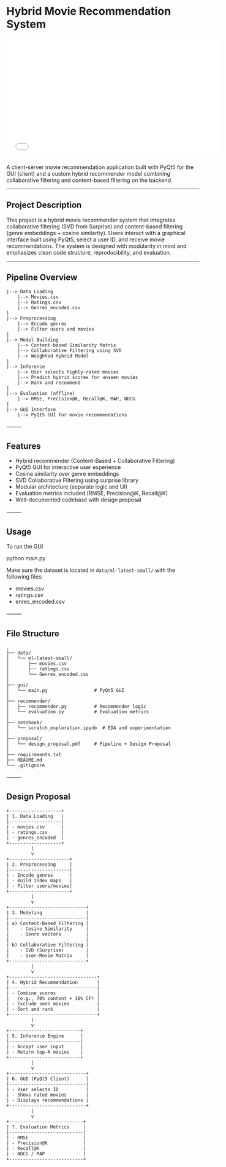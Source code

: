 # **Hybrid Movie Recommendation System**

<iframe width="560" height="315" src="video/44b254cf-bb54-4d11-a5fa-c0fc5c7e9364.MP4" frameborder="0" allow="accelerometer; autoplay; encrypted-media; gyroscope; picture-in-picture" allowfullscreen></iframe>

A client-server movie recommendation application built with PyQt5 for the GUI (client) and a custom hybrid recommender model combining collaborative filtering and content-based filtering on the backend.

----

## **Project Description**

This project is a hybrid movie recommender system that integrates collaborative filtering (SVD from Surprise) and content-based filtering (genre embeddings + cosine similarity). Users interact with a graphical interface built using PyQt5, select a user ID, and receive movie recommendations. The system is designed with modularity in mind and emphasizes clean code structure, reproducibility, and evaluation.

----

## **Pipeline Overview**

```text
|--> Data Loading
    |--> Movies.csv
    |--> Ratings.csv
    |--> Genres_encoded.csv
|
|--> Preprocessing
    |--> Encode genres
    |--> Filter users and movies
|
|--> Model Building
    |--> Content-based Similarity Matrix
    |--> Collaborative Filtering using SVD
    |--> Weighted Hybrid Model
|
|--> Inference
    |--> User selects highly-rated movies
    |--> Predict hybrid scores for unseen movies
    |--> Rank and recommend
|
|--> Evaluation (offline)
    |--> RMSE, Precision@K, Recall@K, MAP, NDCG
|
|--> GUI Interface
    |--> PyQt5 GUI for movie recommendations
```
⸻

## Features
- Hybrid recommender (Content-Based + Collaborative Filtering)
- PyQt5 GUI for interactive user experience
- Cosine similarity over genre embeddings
- SVD Collaborative Filtering using surprise library
- Modular architecture (separate logic and UI)
- Evaluation metrics included (RMSE, Precision@K, Recall@K)
- Well-documented codebase with design proposal

⸻
## Usage

To run the GUI

python main.py

Make sure the dataset is located in `data/ml-latest-small/` with the following files:
- movies.csv
- ratings.csv
- enres_encoded.csv

⸻

## File Structure
```
.
├── data/
│   └── ml-latest-small/
│       ├── movies.csv
│       ├── ratings.csv
│       └── Genres_encoded.csv
│
├── gui/
│   └── main.py                 # PyQt5 GUI
│
├── recommender/
│   ├── recommender.py          # Recommender logic
│   └── evaluation.py           # Evaluation metrics
│
├── notebook/
│   └── scratch_exploration.ipynb  # EDA and experimentation
│
├── proposal/
│   └── design_proposal.pdf     # Pipeline + Design Proposal
│
├── requirements.txt
├── README.md
└── .gitignore
```
⸻

## Design Proposal
```
+-------------------+
| 1. Data Loading   |
|-------------------|
| - movies.csv      |
| - ratings.csv     |
| - genres_encoded  |
+-------------------+
         |
         v
+----------------------+
| 2. Preprocessing     |
|----------------------|
| - Encode genres      |
| - Build index maps   |
| - Filter users/movies|
+----------------------+
         |
         v
+----------------------------+
| 3. Modeling                |
|----------------------------|
| a) Content-Based Filtering |
|    - Cosine Similarity     |
|    - Genre vectors         |
|                            |
| b) Collaborative Filtering |
|    - SVD (Surprise)        |
|    - User-Movie Matrix     |
+----------------------------+
         |
         v
+--------------------------------+
| 4. Hybrid Recommendation       |
|--------------------------------|
| - Combine scores               |
|   (e.g., 70% content + 30% CF) |
| - Exclude seen movies          |
| - Sort and rank                |
+--------------------------------+
         |
         v
+--------------------------+
| 5. Inference Engine      |
|--------------------------|
| - Accept user input      |
| - Return top-N movies    |
+--------------------------+
         |
         v
+----------------------------+
| 6. GUI (PyQt5 Client)      |
|----------------------------|
| - User selects ID          |
| - Shows rated movies       |
| - Displays recommendations |
+----------------------------+
         |
         v
+---------------------------+
| 7. Evaluation Metrics     |
|---------------------------|
| - RMSE                    |
| - Precision@K             |
| - Recall@K                |
| - NDCG / MAP              |
+---------------------------+
```
